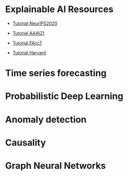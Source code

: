 # Explainable AI Resources

- [Tutorial NeurIPS2020](https://explainml-tutorial.github.io/neurips20) 

- [Tutorial AAAI21](https://explainml-tutorial.github.io/aaai21) 

- [Tutorial FAccT](https://docs.google.com/presentation/d/10a0PNKwoV3a1XChzvY-T1mWudtzUIZi3sCMzVwGSYfM/edit#slide=id.p) 

- [Tutorial Harvard](https://drive.google.com/file/d/1xn2dCDAeEEhB_rex202KxMPqIPj31fZ4/view)

# Time series forecasting

# Probabilistic Deep Learning

# Anomaly detection

# Causality

# Graph Neural Networks
